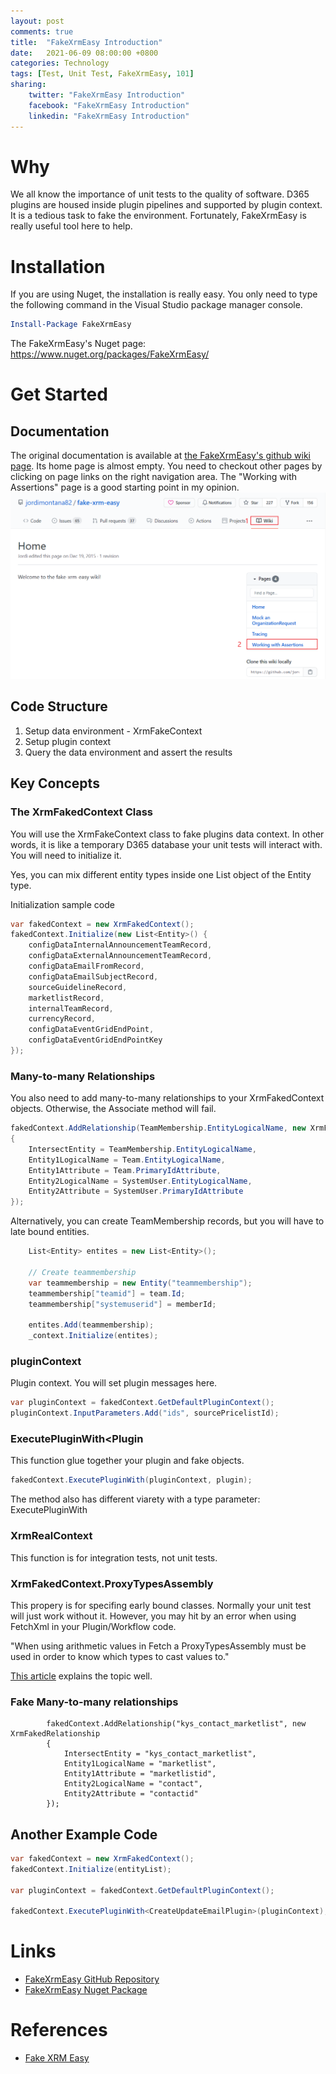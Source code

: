 ```yaml
---
layout: post
comments: true
title:  "FakeXrmEasy Introduction"
date:   2021-06-09 08:00:00 +0800
categories: Technology
tags: [Test, Unit Test, FakeXrmEasy, 101]
sharing:
    twitter: "FakeXrmEasy Introduction"
    facebook: "FakeXrmEasy Introduction"
    linkedin: "FakeXrmEasy Introduction"
---
```


# Why
We all know the importance of unit tests to the quality of software. D365 plugins are housed inside plugin pipelines and supported by plugin context. It is a tedious task to fake the environment. Fortunately, FakeXrmEasy is really useful tool here to help.

# Installation
If you are using Nuget, the installation is really easy. You only need to type the following command in the Visual Studio package manager console.

``` powershell
Install-Package FakeXrmEasy
```

The FakeXrmEasy's Nuget page: https://www.nuget.org/packages/FakeXrmEasy/

# Get Started
## Documentation
The original documentation is available at [the FakeXrmEasy's github wiki page](https://github.com/jordimontana82/fake-xrm-easy/wiki). Its home page is almost empty. You need to checkout other pages by clicking on page links on the right navigation area. The "Working with Assertions" page is a good starting point in my opinion.
![image](../images/2021-06-09-fakexrmeasy-intro/fakexrmeasy-github-wiki.png)

## Code Structure
1. Setup data environment - XrmFakeContext
1. Setup plugin context
1. Query the data environment and assert the results

## Key Concepts
### The XrmFakedContext Class
You will use the XrmFakeContext class to fake plugins data context. In other words, it is like a temporary D365 database your unit tests will interact with. You will need to initialize it.

Yes, you can mix different entity types inside one List object of the Entity type.

Initialization sample code
``` csharp
var fakedContext = new XrmFakedContext();
fakedContext.Initialize(new List<Entity>() { 
    configDataInternalAnnouncementTeamRecord, 
    configDataExternalAnnouncementTeamRecord,
    configDataEmailFromRecord,
    configDataEmailSubjectRecord,
    sourceGuidelineRecord,
    marketlistRecord,
    internalTeamRecord,
    currencyRecord,
    configDataEventGridEndPoint,
    configDataEventGridEndPointKey
});
```

### Many-to-many Relationships
You also need to add many-to-many relationships to your XrmFakedContext objects. Otherwise, the Associate method will fail.  

``` csharp
fakedContext.AddRelationship(TeamMembership.EntityLogicalName, new XrmFakedRelationship
{
    IntersectEntity = TeamMembership.EntityLogicalName,
    Entity1LogicalName = Team.EntityLogicalName,
    Entity1Attribute = Team.PrimaryIdAttribute,
    Entity2LogicalName = SystemUser.EntityLogicalName,
    Entity2Attribute = SystemUser.PrimaryIdAttribute
});
```

Alternatively, you can create TeamMembership records, but you will have to late bound entities.

``` csharp
    List<Entity> entites = new List<Entity>();

    // Create teammembership
    var teammembership = new Entity("teammembership");
    teammembership["teamid"] = team.Id;
    teammembership["systemuserid"] = memberId;

    entites.Add(teammembership);
    _context.Initialize(entites);
```

### pluginContext
Plugin context. You will set plugin messages here.

``` csharp
var pluginContext = fakedContext.GetDefaultPluginContext();
pluginContext.InputParameters.Add("ids", sourcePricelistId);
```

### ExecutePluginWith<Plugin
This function glue together your plugin and fake objects.

``` csharp
fakedContext.ExecutePluginWith(pluginContext, plugin);
```

The method also has different viarety with a type parameter: ExecutePluginWith<PluginType> 

### XrmRealContext
This function is for integration tests, not unit tests. 

### XrmFakedContext.ProxyTypesAssembly
This propery is for specifing early bound classes. Normally your unit test will just work without it. However, you may hit by an error when using FetchXml in your Plugin/Workflow code.

"When using arithmetic values in Fetch a ProxyTypesAssembly must be used in order to know which types to cast values to." 

[This article](https://www.inogic.com/blog/2021/01/how-to-solve-when-using-arithmetic-values-in-fetch-a-proxytypesassembly-must-be-used-in-order-to-know-which-types-to-cast-values-to-while-using-fake-xrm-easy/) explains the topic well.

### Fake Many-to-many relationships

            fakedContext.AddRelationship("kys_contact_marketlist", new XrmFakedRelationship
            {
                IntersectEntity = "kys_contact_marketlist",
                Entity1LogicalName = "marketlist",
                Entity1Attribute = "marketlistid",
                Entity2LogicalName = "contact",
                Entity2Attribute = "contactid"
            });


## Another Example Code
``` csharp
var fakedContext = new XrmFakedContext();
fakedContext.Initialize(entityList);

var pluginContext = fakedContext.GetDefaultPluginContext();

fakedContext.ExecutePluginWith<CreateUpdateEmailPlugin>(pluginContext);
```

# Links
* [FakeXrmEasy GitHub Repository](https://github.com/jordimontana82/fake-xrm-easy/wiki)
* [FakeXrmEasy Nuget Package](https://github.com/jordimontana82/fake-xrm-easy/wiki)

# References
* [Fake XRM Easy](https://github.com/jordimontana82/fake-xrm-easy/wiki)
